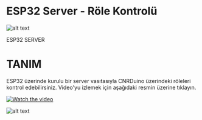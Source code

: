 ﻿ESP32 Server - Röle Kontrolü
===========================================

![alt text](https://github.com/CNRIoT/CNR_Duino/blob/master/resimler/esp32_relay2.jpg)

ESP32 SERVER

# TANIM
ESP32 üzerinde kurulu bir server vasıtasıyla CNRDuino üzerindeki röleleri kontrol
edebilirsiniz. 
Video'yu izlemek için aşağıdaki resmin üzerine tıklayın. 

[![Watch the video](https://i.ytimg.com/vi/on724mUnwsY/hqdefault.jpg)](https://youtu.be/on724mUnwsY)


![alt text](https://github.com/CNRIoT/CNR_Duino/blob/master/resimler/server4.jpg)
